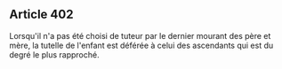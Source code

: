 Article 402
----
Lorsqu'il n'a pas été choisi de tuteur par le dernier mourant des père et mère,
la tutelle de l'enfant est déférée à celui des ascendants qui est du degré le
plus rapproché.
